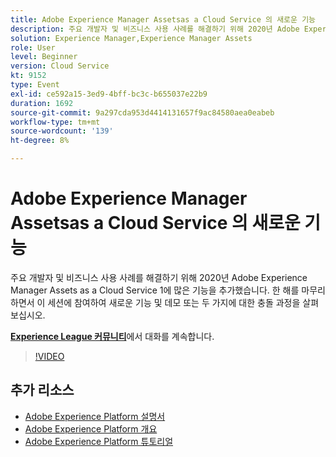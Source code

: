 ```yaml
---
title: Adobe Experience Manager Assetsas a Cloud Service 의 새로운 기능
description: 주요 개발자 및 비즈니스 사용 사례를 해결하기 위해 2020년 Adobe Experience Manager Assets as a Cloud Service 1에 많은 기능을 추가했습니다. 한 해를 마무리하면서 이 세션에 참여하여 새로운 기능 및 데모 또는 두 가지에 대한 충돌 과정을 살펴보십시오.
solution: Experience Manager,Experience Manager Assets
role: User
level: Beginner
version: Cloud Service
kt: 9152
type: Event
exl-id: ce592a15-3ed9-4bff-bc3c-b655037e22b9
duration: 1692
source-git-commit: 9a297cda953d4414131657f9ac84580aea0eabeb
workflow-type: tm+mt
source-wordcount: '139'
ht-degree: 8%

---
```


# Adobe Experience Manager Assetsas a Cloud Service 의 새로운 기능

주요 개발자 및 비즈니스 사용 사례를 해결하기 위해 2020년 Adobe Experience Manager Assets as a Cloud Service 1에 많은 기능을 추가했습니다. 한 해를 마무리하면서 이 세션에 참여하여 새로운 기능 및 데모 또는 두 가지에 대한 충돌 과정을 살펴보십시오.

**[Experience League 커뮤니티](https://adobe.ly/2XSAcg)**&#x200B;에서 대화를 계속합니다.

>[!VIDEO](https://video.tv.adobe.com/v/337574/?quality=12&learn=on&hidetitle=true)

## 추가 리소스

- [Adobe Experience Platform 설명서](https://experienceleague.adobe.com/docs/experience-platform.html)
- [Adobe Experience Platform 개요](https://experienceleague.adobe.com/docs/experience-platform/landing/home.html?lang=ko)
- [Adobe Experience Platform 튜토리얼](https://experienceleague.adobe.com/docs/platform-learn/tutorials/overview.html?lang=en)
